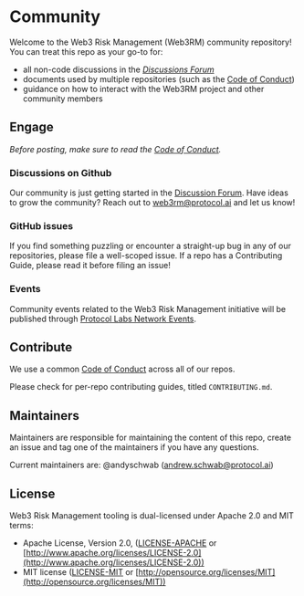 # Community

Welcome to the Web3 Risk Management (Web3RM) community repository! You can treat this repo as your go-to for:
* all non-code discussions in the [*Discussions Forum*](https://github.com/web3rm/community/discussions)
* documents used by multiple repositories (such as the [Code of Conduct](https://github.com/web3rm/community/blob/master/CODE_OF_CONDUCT.md))
* guidance on how to interact with the Web3RM project and other community members

## Engage

*Before posting, make sure to read the [Code of Conduct](https://github.com/web3rm/community/blob/master/CODE_OF_CONDUCT.md).*

### Discussions on Github

Our community is just getting started in the [Discussion Forum](https://github.com/web3rm/community/discussions). Have ideas to grow the community? Reach out to web3rm@protocol.ai and let us know!

### GitHub issues

If you find something puzzling or encounter a straight-up bug in any of our repositories, please file a well-scoped issue. If a repo has a Contributing Guide, please read it before filing an issue!

### Events

Community events related to the Web3 Risk Management initiative will be published through [Protocol Labs Network Events](https://events.plnetwork.io/).

## Contribute

We use a common [Code of Conduct](https://github.com/web3rm/community/blob/master/CODE_OF_CONDUCT.md) across all of our repos.

Please check for per-repo contributing guides, titled `CONTRIBUTING.md`.

## Maintainers

Maintainers are responsible for maintaining the content of this repo, create an issue and tag one of the maintainers if you have any questions.

Current maintainers are:
@andyschwab ([andrew.schwab@protocol.ai](andrew.schwab@protocol.ai))


## License

Web3 Risk Management tooling is dual-licensed under Apache 2.0 and MIT terms:

- Apache License, Version 2.0, ([LICENSE-APACHE](https://github.com/filecoin-project/community/blob/master/LICENSE-APACHE) or [http://www.apache.org/licenses/LICENSE-2.0](http://www.apache.org/licenses/LICENSE-2.0))
- MIT license ([LICENSE-MIT](https://github.com/filecoin-project/community/blob/master/LICENSE-MIT) or [http://opensource.org/licenses/MIT](http://opensource.org/licenses/MIT))
